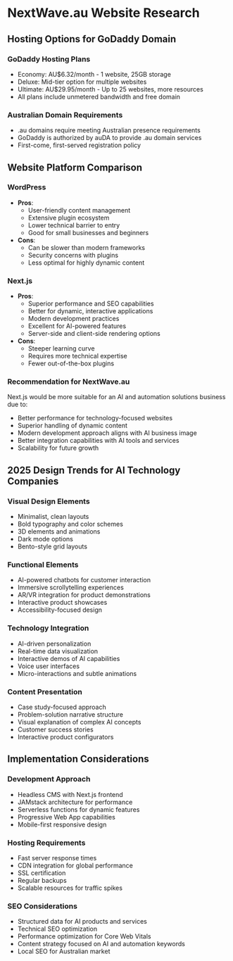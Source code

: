 # NextWave.au Website Research

## Hosting Options for GoDaddy Domain

### GoDaddy Hosting Plans
- Economy: AU$6.32/month - 1 website, 25GB storage
- Deluxe: Mid-tier option for multiple websites
- Ultimate: AU$29.95/month - Up to 25 websites, more resources
- All plans include unmetered bandwidth and free domain

### Australian Domain Requirements
- .au domains require meeting Australian presence requirements
- GoDaddy is authorized by auDA to provide .au domain services
- First-come, first-served registration policy

## Website Platform Comparison

### WordPress
- **Pros**:
  - User-friendly content management
  - Extensive plugin ecosystem
  - Lower technical barrier to entry
  - Good for small businesses and beginners
- **Cons**:
  - Can be slower than modern frameworks
  - Security concerns with plugins
  - Less optimal for highly dynamic content

### Next.js
- **Pros**:
  - Superior performance and SEO capabilities
  - Better for dynamic, interactive applications
  - Modern development practices
  - Excellent for AI-powered features
  - Server-side and client-side rendering options
- **Cons**:
  - Steeper learning curve
  - Requires more technical expertise
  - Fewer out-of-the-box plugins

### Recommendation for NextWave.au
Next.js would be more suitable for an AI and automation solutions business due to:
- Better performance for technology-focused websites
- Superior handling of dynamic content
- Modern development approach aligns with AI business image
- Better integration capabilities with AI tools and services
- Scalability for future growth

## 2025 Design Trends for AI Technology Companies

### Visual Design Elements
- Minimalist, clean layouts
- Bold typography and color schemes
- 3D elements and animations
- Dark mode options
- Bento-style grid layouts

### Functional Elements
- AI-powered chatbots for customer interaction
- Immersive scrollytelling experiences
- AR/VR integration for product demonstrations
- Interactive product showcases
- Accessibility-focused design

### Technology Integration
- AI-driven personalization
- Real-time data visualization
- Interactive demos of AI capabilities
- Voice user interfaces
- Micro-interactions and subtle animations

### Content Presentation
- Case study-focused approach
- Problem-solution narrative structure
- Visual explanation of complex AI concepts
- Customer success stories
- Interactive product configurators

## Implementation Considerations

### Development Approach
- Headless CMS with Next.js frontend
- JAMstack architecture for performance
- Serverless functions for dynamic features
- Progressive Web App capabilities
- Mobile-first responsive design

### Hosting Requirements
- Fast server response times
- CDN integration for global performance
- SSL certification
- Regular backups
- Scalable resources for traffic spikes

### SEO Considerations
- Structured data for AI products and services
- Technical SEO optimization
- Performance optimization for Core Web Vitals
- Content strategy focused on AI and automation keywords
- Local SEO for Australian market
